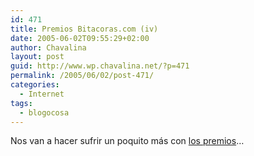 ```yaml
---
id: 471
title: Premios Bitacoras.com (iv)
date: 2005-06-02T09:55:29+02:00
author: Chavalina
layout: post
guid: http://www.wp.chavalina.net/?p=471
permalink: /2005/06/02/post-471/
categories:
  - Internet
tags:
  - blogocosa
---
```

Nos van a hacer sufrir un poquito m&aacute;s con <a href="http://www.bitacoras.com/premios/" target="_blank">los premios</a>&#8230;